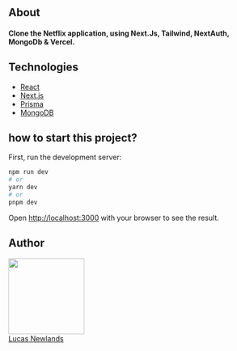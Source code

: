 <h1 align="center"></h1>

## About <br /> <h4>Clone the Netflix application, using Next.Js, Tailwind, NextAuth, MongoDb & Vercel.</h4>

## Technologies
- [React](https://react.dev)
- [Next.js](https://nextjs.org)
- [Prisma](https://www.prisma.io/react-server-components)
- [MongoDB](https://www.mongodb.com)

## how to start this project?

First, run the development server:

```bash
npm run dev
# or
yarn dev
# or
pnpm dev
```

Open [http://localhost:3000](http://localhost:3000) with your browser to see the result.

## Author

<img src="https://avatars.githubusercontent.com/u/58925749?v=4" width=150 height="150" border-radius="50"> <br> [Lucas Newlands](https://github.com/newlandslucas)
